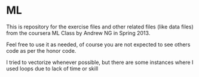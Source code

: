 ML
==
This is repository for the exercise files and other related files (like data files) from the coursera ML Class by Andrew NG in Spring 2013.

Feel free to use it as needed, of course you are not expected to see others code as per the honor code.

I tried to vectorize whenever possible, but there are some instances where I used loops due to lack of time or skill

